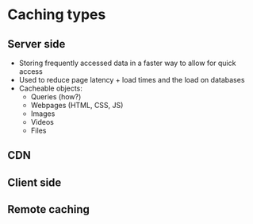# Caching types

## Server side
- Storing frequently accessed data in a faster way to allow for quick access
- Used to reduce page latency + load times and the load on databases
- Cacheable objects:
  - Queries (how?)
  - Webpages (HTML, CSS, JS)
  - Images
  - Videos
  - Files


## CDN

## Client side

## Remote caching